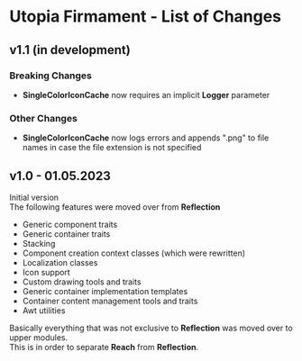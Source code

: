 # Utopia Firmament - List of Changes

## v1.1 (in development)
### Breaking Changes
- **SingleColorIconCache** now requires an implicit **Logger** parameter
### Other Changes
- **SingleColorIconCache** now logs errors and appends ".png" to file names in case the file extension is not specified

## v1.0 - 01.05.2023
Initial version  
The following features were moved over from **Reflection**
- Generic component traits
- Generic container traits
- Stacking
- Component creation context classes (which were rewritten)
- Localization classes
- Icon support
- Custom drawing tools and traits
- Generic container implementation templates
- Container content management tools and traits
- Awt utilities

Basically everything that was not exclusive to **Reflection** was moved over to upper modules.  
This is in order to separate **Reach** from **Reflection**.
